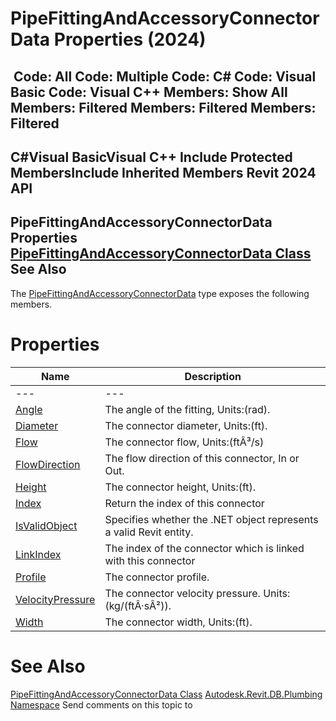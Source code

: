 # PipeFittingAndAccessoryConnectorData Properties (2024)

﻿
 Code: All Code: Multiple Code: C# Code: Visual Basic Code: Visual C++  Members: Show All Members: Filtered Members: Filtered Members: Filtered   
---  
C#Visual BasicVisual C++
Include Protected MembersInclude Inherited Members
Revit 2024 API  
---  
PipeFittingAndAccessoryConnectorData Properties  
[PipeFittingAndAccessoryConnectorData Class](f1233bf2-ec6a-67a6-50d0-b7ae1382c64e.md "PipeFittingAndAccessoryConnectorData Class") See Also  
---  
The [PipeFittingAndAccessoryConnectorData](f1233bf2-ec6a-67a6-50d0-b7ae1382c64e.md "PipeFittingAndAccessoryConnectorData Class") type exposes the following members.
# Properties
| Name | Description |
| --- | --- |
| --- | --- | --- |
| [Angle](407406a0-9ea6-10b8-ce30-715861bc160e.md "Angle Property") | The angle of the fitting, Units:(rad). |
| [Diameter](9db212e7-a725-7095-9612-59dfe0e9d92a.md "Diameter Property") | The connector diameter, Units:(ft). |
| [Flow](cfc10680-fe49-e470-4656-7476dbeee6f4.md "Flow Property") | The connector flow, Units:(ftÂ³/s) |
| [FlowDirection](3b95d9e4-d12f-121d-3e33-4209fa3d8c52.md "FlowDirection Property") | The flow direction of this connector, In or Out. |
| [Height](91eae076-4a2c-cd84-152f-9ff331c4937b.md "Height Property") | The connector height, Units:(ft). |
| [Index](323950f3-5ee5-3389-0550-afc0de72f439.md "Index Property") | Return the index of this connector |
| [IsValidObject](993495bc-b066-5c93-fb7c-c72e80156d12.md "IsValidObject Property") | Specifies whether the .NET object represents a valid Revit entity. |
| [LinkIndex](f563a559-a19b-373d-90ea-4ce6b088e801.md "LinkIndex Property") | The index of the connector which is linked with this connector |
| [Profile](92eaf5b2-4d2c-bba2-d326-dddc7e20a04a.md "Profile Property") | The connector profile. |
| [VelocityPressure](85780c81-b503-1b4d-5876-f70fc72e508e.md "VelocityPressure Property") | The connector velocity pressure. Units: (kg/(ftÂ·sÂ²)). |
| [Width](38528ab3-b1c3-450e-b612-40dfe541ee8c.md "Width Property") | The connector width, Units:(ft). |

# See Also
[PipeFittingAndAccessoryConnectorData Class](f1233bf2-ec6a-67a6-50d0-b7ae1382c64e.md "PipeFittingAndAccessoryConnectorData Class")
[Autodesk.Revit.DB.Plumbing Namespace](cc553597-37c2-fcd9-6025-d904c129c80a.md "Autodesk.Revit.DB.Plumbing Namespace")
Send comments on this topic to 